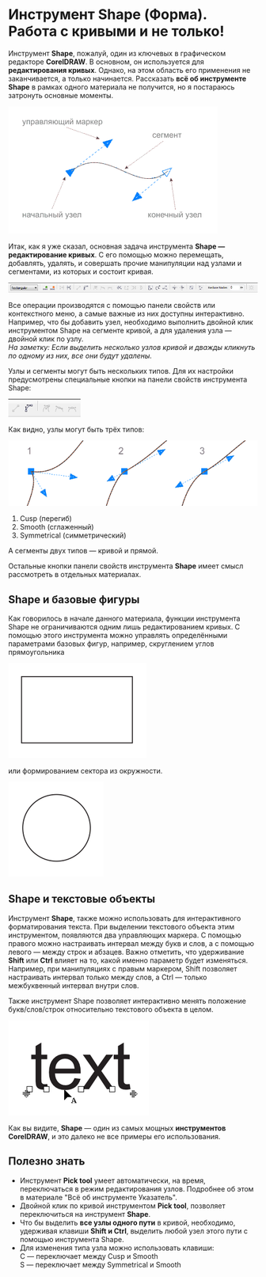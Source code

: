 ﻿# Инструмент Shape (Форма). Работа с кривыми и не только!

Инструмент **Shape**, пожалуй, один из ключевых в графическом редакторе **CorelDRAW**. В основном, он используется для **редактирования кривых**. Однако, на этом область его применения не заканчивается, а только начинается. Рассказать **всё об инструменте Shape** в рамках одного материала не получится, но я постараюсь затронуть основные моменты.

![Инструмент Shape (Форма) в CorelDRAW. Работа с кривыми и не только!](./89600f44-059a-45c3-b9e7-f3b14fa75ed5.png)

Итак, как я уже сказал, основная задача инструмента **Shape — редактирование кривых**. С его помощью можно перемещать, добавлять, удалять, и совершать прочие манипуляции над узлами и сегментами, из которых и состоит кривая.

![Инструмент Shape (Форма) в CorelDRAW. Работа с кривыми и не только!](./55945c53-d76f-489d-ae42-849c78702ab9.png)

Все операции производятся с помощью панели свойств или контекстного меню, а самые важные из них доступны интерактивно. Например, что бы добавить узел, необходимо выполнить двойной клик инструментом Shape на сегменте кривой, а для удаления узла — двойной клик по узлу.  
_На заметку: Если выделить несколько узлов кривой и дважды кликнуть по одному из них, все они будут удалены._

Узлы и сегменты могут быть нескольких типов. Для их настройки предусмотрены специальные кнопки на панели свойств инструмента Shape:

![Инструмент Shape (Форма) в CorelDRAW. Работа с кривыми и не только!](./3b2c33a2-5daf-4017-bec0-6bb747f443ec.png)

Как видно, узлы могут быть трёх типов:

![Инструмент Shape (Форма) в CorelDRAW. Работа с кривыми и не только!](./5268995f-ded7-4a45-9c94-c357f638e043.png)

1.  Cusp (перегиб)
2.  Smooth (сглаженный)
3.  Symmetrical (симметрический)

А сегменты двух типов — кривой и прямой.

Остальные кнопки панели свойств инструмента **Shape** имеет смысл рассмотреть в отдельных материалах.

## Shape и базовые фигуры

Как говорилось в начале данного материала, функции инструмента Shape не ограничиваются одним лишь редактированием кривых. С помощью этого инструмента можно управлять определёнными параметрами базовых фигур, например, скруглением углов прямоугольника

![Инструмент Shape (Форма) в CorelDRAW. Работа с кривыми и не только!](./5951a7a6-4705-4cf3-a891-62a4713c13e7.gif)

или формированием сектора из окружности.

![Инструмент Shape (Форма) в CorelDRAW. Работа с кривыми и не только!](./50da3102-ede1-4d27-9e34-d982400550bb.gif)

## Shape и текстовые объекты

Инструмент **Shape**, также можно использовать для интерактивного форматирования текста. При выделении текстового объекта этим инструментом, появляются два управляющих маркера. С помощью правого можно настраивать интервал между букв и слов, а с помощью левого — между строк и абзацев. Важно отметить, что удерживание **Shift** или **Ctrl** влияет на то, какой именно параметр будет изменяться. Например, при манипуляциях с правым маркером, Shift позволяет настраивать интервал только между слов, а Ctrl — только межбуквенный интервал внутри слов.

Также инструмент Shape позволяет интерактивно менять положение букв/слов/строк относительно текстового объекта в целом.

![Инструмент Shape (Форма) в CorelDRAW. Работа с кривыми и не только!](./b5f22c24-1609-44f8-bd08-f47d5dc2d3f8.gif)

Как вы видите, **Shape** — один из самых мощных **инструментов CorelDRAW**, и это далеко не все примеры его использования.

## Полезно знать

* Инструмент **Pick tool** умеет автоматически, на время, переключаться в режим редактирования узлов. Подробнее об этом в материале "Всё об инструменте Указатель".
* Двойной клик по кривой инструментом **Pick tool**, позволяет переключиться на инструмент **Shape**.
* Что бы выделить **все узлы одного пути** в кривой, необходимо, удерживая клавиши **Shift и Ctrl**, выделить любой узел этого пути с помощью инструмента Shape.
* Для изменения типа узла можно использовать клавиши:   
  C — переключает между Cusp и Smooth   
  S — переключает между Symmetrical и Smooth

